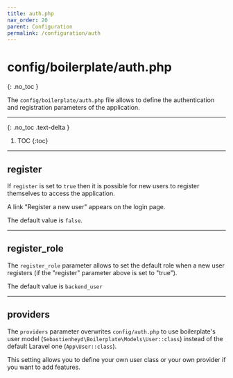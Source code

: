 ```yaml
---
title: auth.php
nav_order: 20
parent: Configuration
permalink: /configuration/auth
---
```


# config/boilerplate/auth.php
{: .no_toc }

The `config/boilerplate/auth.php` file allows to define the authentication and registration parameters of the application.


---

{: .no_toc .text-delta }

1. TOC
{:toc}

---

## register

If `register` is set to `true` then it is possible for new users to register themselves to access the application.

A link "Register a new user" appears on the login page.

The default value is `false`.

---

## register_role

The `register_role` parameter allows to set the default role when a new user registers (if the "register" parameter 
above is set to "true").

The default value is `backend_user`

---

## providers

The `providers` parameter overwrites `config/auth.php` to use boilerplate's user model 
(`Sebastienheyd\Boilerplate\Models\User::class`) instead of the default Laravel one (`App\User::class`).

This setting allows you to define your own user class or your own provider if you want to add features.
